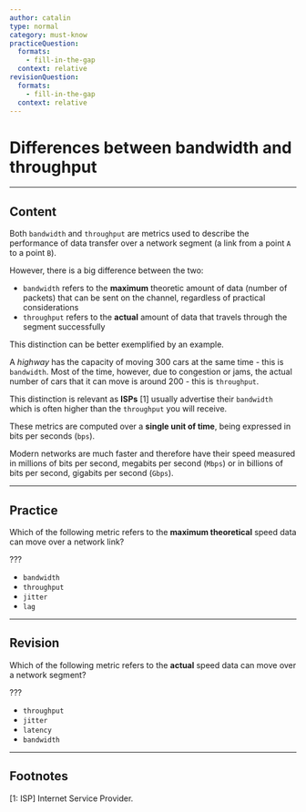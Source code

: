 ```yaml
---
author: catalin
type: normal
category: must-know
practiceQuestion:
  formats:
    - fill-in-the-gap
  context: relative
revisionQuestion:
  formats:
    - fill-in-the-gap
  context: relative
---
```


# Differences between bandwidth and throughput


---

## Content

Both `bandwidth`  and `throughput` are metrics used to describe the performance of data transfer over a network segment (a link from a point `A` to a point `B`).

However, there is a big difference between the two:

- `bandwidth` refers to the **maximum** theoretic amount of data (number of packets) that can be sent on the channel, regardless of practical considerations
- `throughput` refers to the **actual** amount of data that travels through the segment successfully

This distinction can be better exemplified by an example.

A *highway* has the capacity of moving 300 cars at the same time - this is `bandwidth`. Most of the time, however, due to congestion or jams, the actual number of cars that it can move is around 200 - this is `throughput`.

This distinction is relevant as **ISPs** [1] usually advertise their `bandwidth` which is often higher than the `throughput` you will receive.

These metrics are computed over a **single unit of time**, being expressed in bits per seconds (`bps`).

Modern networks are much faster and therefore have their speed measured in millions of bits per second, megabits per second (`Mbps`) or in billions of bits per second, gigabits per second (`Gbps`).


---

## Practice

Which of the following metric refers to the **maximum theoretical** speed data can move over a network link?

???

- `bandwidth`
- `throughput`
- `jitter`
- `lag`


---

## Revision

Which of the following metric refers to the **actual** speed data can move over a network segment?

???

- `throughput`
- `jitter`
- `latency`
- `bandwidth`


---

## Footnotes

[1: ISP]
Internet Service Provider.
